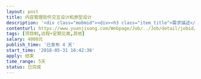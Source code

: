 ```yaml
---                
layout: post       
title: 内容管理软件交互设计和原型设计           
description: '<div class="mobmid"><div><h3 class="item_title">需求描述</h3><p>一、内容管理系统交互设计和原型设计（类似组卷系统）<br/>二、交互设计、原型设计，采用Axure RP8设计前后端页面<br/>三、原型作为成品软件的界面<br/>四、原型交付验收，后期对接数据库和编写php代码涉及的页面修改，由发包方自行处理<br/>五、开工日期双方约定</p></div><!--info end--></div>'     
contenturl: https://www.yuanjisong.com/Webpage/Job/../Job/detail/jobid/101505      
tags: [项目制,远程+定期见面,其他]            
salary: 4000元          
publish_time: '已发布 4 天'         
start_time: '2018-05-31 16:42:36'           
apply: 结束                   
time_range: 5天              
status: 已完成                  
---                 
```

